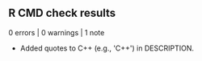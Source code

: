 ## R CMD check results

0 errors | 0 warnings | 1 note

* Added quotes to C++ (e.g., 'C++') in DESCRIPTION.
